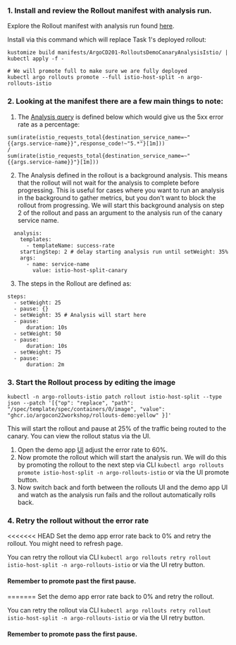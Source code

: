 ### 1. Install and review the Rollout manifest with analysis run.

Explore the Rollout manifest with analysis run found [here](../../manifests/ArgoCD201-RolloutsDemoCanaryAnalysisIstio/).

Install via this command which will replace Task 1's deployed rollout:
```
kustomize build manifests/ArgoCD201-RolloutsDemoCanaryAnalysisIstio/ | kubectl apply -f -

# We will promote full to make sure we are fully deployed
kubectl argo rollouts promote --full istio-host-split -n argo-rollouts-istio
```

### 2. Looking at the manifest there are a few main things to note:

1. The [Analysis query](../../manifests/ArgoCD201-RolloutsDemoCanaryAnalysisIstio/analysis_template.yaml#19) is defined below which would give us the 5xx error rate as a percentage:
```
sum(irate(istio_requests_total{destination_service_name=~"{{args.service-name}}",response_code!~"5.*"}[1m])) 
/
sum(irate(istio_requests_total{destination_service_name=~"{{args.service-name}}"}[1m]))
```
2. The Analysis defined in the rollout is a background analysis. This means that the rollout will not wait for the analysis to complete 
before progressing. This is useful for cases where you want to run an analysis in the background to gather metrics, but you don't 
want to block the rollout from progressing. We will start this background analysis on step 2 of the rollout and pass an 
argument to the analysis run of the canary service name.
```
  analysis:
    templates:
      - templateName: success-rate
    startingStep: 2 # delay starting analysis run until setWeight: 35%
    args:
      - name: service-name
        value: istio-host-split-canary
```
3. The steps in the Rollout are defined as:
```
steps:
  - setWeight: 25
  - pause: {}
  - setWeight: 35 # Analysis will start here
  - pause:
      duration: 10s
  - setWeight: 50
  - pause:
      duration: 10s
  - setWeight: 75
  - pause:
      duration: 2m
```

### 3. Start the Rollout process by editing the image
```
kubectl -n argo-rollouts-istio patch rollout istio-host-split --type json --patch '[{"op": "replace", "path": "/spec/template/spec/containers/0/image", "value": "ghcr.io/argocon22workshop/rollouts-demo:yellow" }]'
```

This will start the rollout and pause at 25% of the traffic being routed to the canary. You can view the rollout status via the UI.

1. Open the demo app [UI](http://localhost) adjust the error rate to 60%.
1. Now promote the rollout which will start the analysis run. We will do this by promoting the rollout to the next step via CLI `kubectl argo rollouts promote istio-host-split -n argo-rollouts-istio` 
or via the UI promote button.
1. Now switch back and forth between the rollouts UI and the demo app UI and watch as the analysis run fails and the 
rollout automatically rolls back.

### 4. Retry the rollout without the error rate
<<<<<<< HEAD
Set the demo app error rate back to 0% and retry the rollout. You might need to refresh page.

You can retry the rollout via CLI `kubectl argo rollouts retry rollout istio-host-split -n argo-rollouts-istio` or via the UI retry button. 

#### Remember to promote past the first pause.
=======
Set the demo app error rate back to 0% and retry the rollout.

You can retry the rollout via CLI `kubectl argo rollouts retry rollout istio-host-split -n argo-rollouts-istio` or via the UI retry button. 

#### Remember to promote pass the first pause.
